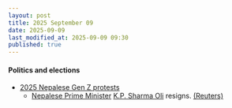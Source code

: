 ```yaml
---
layout: post
title: 2025 September 09
date: 2025-09-09
last_modified_at: 2025-09-09 09:30
published: true
---
```



#### Politics and elections

* [2025 Nepalese Gen Z protests](https://en.wikipedia.org/wiki/2025_Nepalese_Gen_Z_protests "2025 Nepalese Gen Z protests")
  * [Nepalese Prime Minister](https://en.wikipedia.org/wiki/Prime_Minister_of_Nepal "Prime Minister of Nepal") [K.P. Sharma Oli](https://en.wikipedia.org/wiki/K.P._Sharma_Oli "K.P. Sharma Oli") resigns. [(Reuters)](https://www.reuters.com/world/asia-pacific/nepal-pm-oli-quits-anti-corruption-protests-spiral-his-aide-says-2025-09-09)
